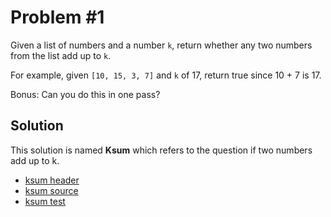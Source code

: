 # Problem #1

Given a list of numbers and a number `k`, return whether any two numbers from the list add up to `k`.

For example, given `[10, 15, 3, 7]` and `k` of 17, return true since 10 + 7 is 17.

Bonus: Can you do this in one pass?

## Solution

This solution is named **Ksum** which refers to the question if two numbers add up to k.

* [ksum header](/solutions/1/ksum.hpp)
* [ksum source](/solutions/1/ksum.cpp)
* [ksum test](/solutions/1/test.cpp)
